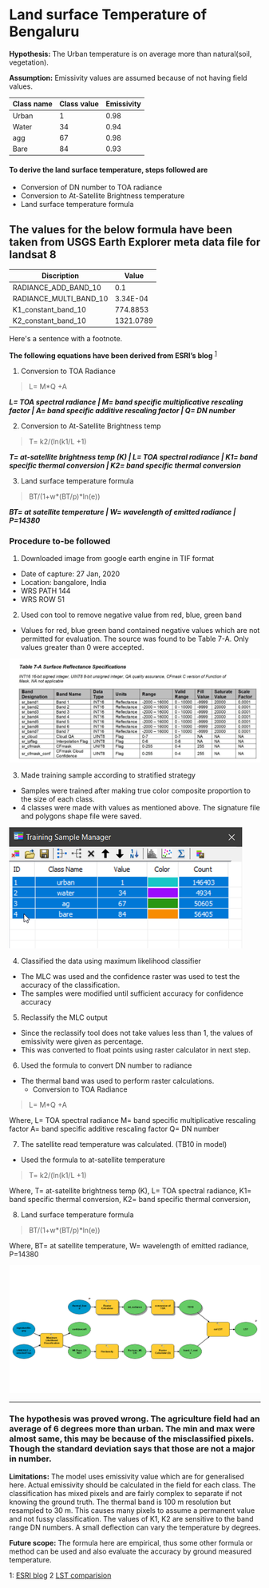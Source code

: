 # Land surface Temperature of Bengaluru
**Hypothesis:** The Urban temperature is on average more than natural(soil, vegetation).

**Assumption:** Emissivity values are assumed because of not having field values.


| Class name | Class value | Emissivity |
| ----------- | ----------- | ----------- |
|Urban|1|0.98|
|Water	| 34	| 0.94 |
|agg |	67	| 0.98 |
|Bare |	84	| 0.93 |


#### To derive the land surface temperature, steps followed are
-	Conversion of DN number to TOA radiance
-	Conversion to At-Satellite Brightness temperature
-	Land surface temperature formula

**The values for the below formula have been taken from USGS Earth Explorer meta data file for landsat 8**
---

<center>

| Discription | Value |
| ----------- | ----------- |
| RADIANCE_ADD_BAND_10 | 0.1 |
| RADIANCE_MULTI_BAND_10 | 3.34E-04 |
| K1_constant_band_10 | 774.8853 |
| K2_constant_band_10 | 1321.0789 |

</center>
Here's a sentence with a footnote. 


**The following equations have been derived from ESRI’s blog** <sup>[1](#myfootnote1)</sup>
1. Conversion to TOA Radiance

 > L= M*Q +A
 
 ***L= TOA spectral radiance | M= band specific multiplicative rescaling factor | A= band specific additive rescaling factor | Q= DN number***

2. Conversion to At-Satellite Brightness temp

> T= k2/(ln(k1/L +1)

***T= at-satellite brightness temp (K) | L= TOA spectral radiance | K1= band specific thermal conversion | K2= band specific thermal conversion***


3.	Land surface temperature formula

> BT/(1+w*(BT/p)*ln(e))

***BT= at satellite temperature | W= wavelength of emitted radiance | P=14380***

### Procedure to-be followed

1.	Downloaded image from google earth engine in TIF format
- Date of capture: 27 Jan, 2020
- Location: bangalore, India
- WRS PATH 144
- WRS ROW 51
2.	Used con tool to remove negative value from red, blue, green band
- Values for red, blue green band contained negative values which are not permitted for evaluation. The source was found to be Table 7-A. Only values greater than 0 were accepted.

![TABLE 7-A](table7.jpg)

3.	Made training sample according to stratified strategy
- Samples were trained after making true color composite proportion to the size of each class.
- 4 classes were made with values as mentioned above. The signature file and polygons shape file were saved.

![training samples](trainSample.png)

4.	Classified the data using maximum likelihood classifier
- The MLC was used and the confidence raster was used to test the accuracy of the classification.
- The samples were modified until sufficient accuracy for confidence accuracy

5.	Reclassify the MLC output
- Since the reclassify tool does not take values less than 1, the values of emissivity were given as percentage.
- This was converted to float points using raster calculator in next step.

6.	Used the formula to convert DN number to radiance
- The thermal band was used to perform raster calculations. 
   - Conversion to TOA Radiance
> L= M*Q +A

Where,
L= TOA spectral radiance
M= band specific multiplicative rescaling factor
A= band specific additive rescaling factor
Q= DN number

7. The satellite read temperature was calculated. (TB10 in model)
- Used the formula to at-satellite temperature
>  T= k2/(ln(k1/L +1)

Where,
T= at-satellite brightness temp (K),
L= TOA spectral radiance,
K1= band specific thermal conversion,
K2= band specific thermal conversion,

8.	Land surface temperature formula
>	BT/(1+w*(BT/p)*ln(e))

Where,
BT= at satellite temperature, 
W= wavelength of emitted radiance, 
P=14380

![model builder](LST/modelBuilder.png) 

---



### **The hypothesis was proved wrong. The agriculture field had an average of 6 degrees more than urban. The min and max were almost same, this may be because of the misclassified pixels. Though the standard deviation says that those are not a major in number.**

**Limitations:**
The model uses emissivity value which are for generalised here. Actual emissivity should be calculated in the field for each class. 
The classification has mixed pixels and are fairly complex to separate if not knowing the ground truth. 
The thermal band is 100 m resolution but resampled to 30 m. This causes many pixels to assume a permanent value and not fussy classification. 
The values of K1, K2 are sensitive to the band range DN numbers. A small deflection can vary the temperature by degrees. 

**Future scope:**
The formula here are empirical, thus some other formula or method can be used and also evaluate the accuracy by ground measured temperature. 


<a name="myfootnote1">1</a>: [ESRI blog](https://www.esri.com/arcgis-blog/products/product/analytics/deriving-temperature-from-landsat-8-thermal-bands-tirs/?rmedium=redirect&rsource=blogs.esri.com/esri/arcgis/2014/01/06/deriving-temperature-from-landsat-8-thermal-bands-tirs) 
<a name="#myfootnote2">2</a> [LST comparision](fulltext83122015.pdf)
